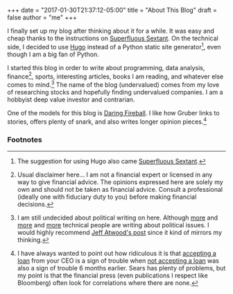 +++
date = "2017-01-30T21:37:12-05:00"
title = "About This Blog"
draft = false
author = "me"
+++

I finally set up my blog after thinking about it for a while. It was easy and cheap thanks to the instructions on [Superfluous Sextant](http://superfluoussextant.com/how-to-make-blog.html). On the technical side, I decided to use [Hugo](http://www.gohugo.io) instead of a Python static site generator[^hugo], even though I am a big fan of Python.

I started this blog in order to write about programming, data analysis, finance[^finance], sports, interesting articles, books I am reading, and whatever else comes to mind.[^politics] The name of the blog (undervalued) comes from my love of researching stocks and hopefully finding undervalued companies. I am a hobbyist deep value investor and contrarian.

One of the models for this blog is [Daring Fireball](http://daringfireball.net). I like how Gruber links to stories, offers plenty of snark, and also writes longer opinion pieces.[^sears]


### Footnotes

[^hugo]: The suggestion for using Hugo also came [Superfluous Sextant](http://superfluoussextant.com/).

[^finance]: Usual disclaimer here... I am not a financial expert or licensed in any way to give financial advice. The opinions expressed here are solely my own and should not be taken as financial advice. Consult a professional (ideally one with fiduciary duty to you) before making financial decisions. 

[^sears]: I have always wanted to point out how ridiculous it is that [accepting a loan](https://www.bloomberg.com/news/articles/2014-09-15/sears-borrows-400-million-from-lampert-s-esl-investments) from your CEO is a sign of trouble when [not accepting a loan](https://www.bloomberg.com/news/articles/2014-03-24/lampert-stops-buying-sears-ious-as-cash-burns-corporate-finance) was also a sign of trouble 6 months earlier. Sears has plenty of problems, but my point is that the financial press (even publications I respect like Bloomberg) often look for correlations where there are none.

[^politics]: I am still undecided about political writing on here. Although [more](https://blog.codinghorror.com/im-loyal-to-nothing-except-the-dream/) and [more](http://avc.com/2017/01/make-america-hate-again/) and [more](http://daringfireball.net) technical people are writing about political issues. I would highly recommend [Jeff Atwood's post](https://blog.codinghorror.com/im-loyal-to-nothing-except-the-dream/) since it kind of mirrors my thinking.